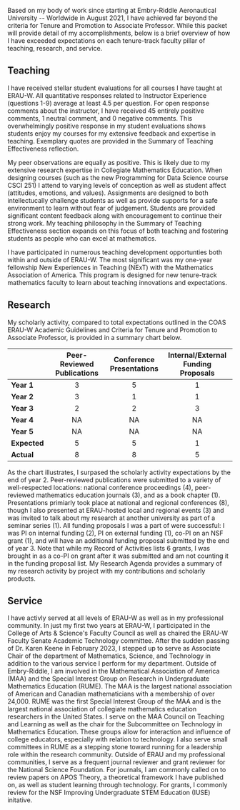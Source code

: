 <!-- Likely a 1 page summary of everything. Leave for end. -->

Based on my body of work since starting at Embry-Riddle Aeronautical University -- Worldwide in August 2021, I have achieved far beyond the criteria for Tenure and Promotion to Associate Professor. While this packet will provide detail  of my accomplishments, below is a brief overview of how I have exceeded expectations on each tenure-track faculty pillar of teaching, research, and service.

## Teaching

I have received stellar student evaluations for all courses I have taught at ERAU-W. All quantitative responses related to Instructor Experience (questions 1-9) average at least 4.5 per question. For open response comments about the instructor, I have received 45 entirely positive comments, 1 neutral comment, and 0 negative comments. This overwhelmingly positive response in my student evaluations shows students enjoy my courses for my extensive feedback and expertise in teaching. Exemplary quotes are provided in the Summary of Teaching Effectiveness reflection. 

My peer observations are equally as positive. This is likely due to my extensive research expertise in Collegiate Mathematics Education. When designing courses (such as the new Programming for Data Science course CSCI 251) I attend to varying levels of conception as well as student affect (attitudes, emotions, and values). Assignments are designed to both intellectucally challenge students as well as provide supports for a safe environment to learn without fear of judgement. Students are provided significant content feedback along with encouragement to continue their strong work. My teaching philosophy in the Summary of Teaching Effectiveness section expands on this focus of both teaching and fostering students as people who can excel at mathematics. 

I have participated in numerous teaching development opportunties both within and outside of ERAU-W. The most significant was my one-year fellowship New Experiences in Teaching (NExT) with the Mathematics Association of America. This program is designed for new tenure-track mathematics faculty to learn about teaching innovations and expectations. 

## Research

My scholarly activity, compared to total expectations outlined in the COAS ERAU-W Academic Guidelines and Criteria for Tenure and Promotion to Associate Professor, is provided in a summary chart below. 

|          | Peer-Reviewed <br>Publications | Conference <br>Presentations | Internal/External <br>Funding Proposals |
|----------|:--------------:|:---------------:|:-------------------:|
| **Year 1**   |       3      |       5       |         1         |
| **Year 2**   |       3      |       1       |         1         |
| **Year 3**   |       2      |       2       |         3         |
| **Year 4**   |      NA      |      NA       |        NA         |
| **Year 5**   |      NA      |      NA       |        NA         |
| **Expected** |       5      |       5       |         1         |
| **Actual**   |       8      |       8       |         5         | 

As the chart illustrates, I surpased the scholarly activity expectations by the end of year 2. Peer-reviewed publications were submitted to a variety of well-respected locations: national conference proceedings (4), peer-reviewed mathematics education journals (3), and as a book chapter (1). Presentations primiarly took place at national and regional conferences (8), though I also presented at ERAU-hosted local and regional events (3) and was invited to talk about my research at another university as part of a seminar series (1). All funding proposals I was a part of were successful: I was PI on internal funding (2), PI on external funding (1), co-PI on an NSF grant (1), and will have an additional funding proposal submitted by the end of year 3. Note that while my Record of Activities lists 6 grants, I was brought in as a co-PI on grant after it was submitted and am not counting it in the funding proposal list. My Research Agenda provides a summary of my research activity by project with my contributions and scholarly products. 

## Service

I have activly served at all levels of ERAU-W as well as in my professional community. In just my first two years at ERAU-W, I participated in the College of Arts & Science's Faculty Council as well as chaired the ERAU-W Faculty Senate Academic Technology committee. After the sudden passing of Dr. Karen Keene in February 2023, I stepped up to serve as Associate Chair of the department of Mathematics, Science, and Technology in addition to the various service I perform for my department. Outside of Embry-Riddle, I am involved in the Mathematical Association of America (MAA) and the Special Interest Group on Research in Undergraduate Mathematics Education (RUME). The MAA is the largest national association of American and Canadian mathematicians with a membership of over 24,000. RUME was the first Special Interest Group of the MAA and is the largest national association of collegiate mathematics education researchers in the United States. I serve on the MAA Council on Teaching and Learning as well as the chair for the Subcommittee on Technology in Mathematics Education. These groups allow for interaction and influence of college educators, especially with relation to technology. I also serve small committees in RUME as a stepping stone toward running for a leadership role within the research community. Outside of ERAU and my professional communities, I serve as a frequent journal reviewer and grant reviewer for the National Science Foundation. For journals, I am commonly called on to review papers on APOS Theory, a theoretical framework I have published on, as well as student learning through technology. For grants, I commonly review for the NSF Improving Undergraduate STEM Education (IUSE) initative. 